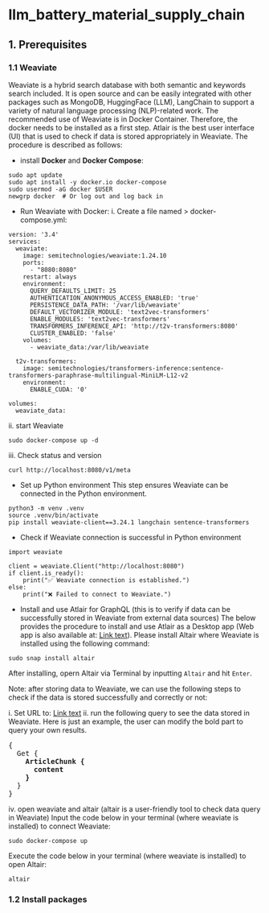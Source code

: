 # llm_battery_material_supply_chain
## 1. Prerequisites
### 1.1 Weaviate
Weaviate is a hybrid search database with both semantic and keywords search included. It is open source and can be easily integrated with other packages such as MongoDB, HuggingFace (LLM), LangChain to support a variety of natural language processing (NLP)-related work. The recommended use of Weaviate is in Docker Container. Therefore, the docker needs to be installed as a first step. Atlair is the best user interface (UI) that is used to check if data is stored appropriately in Weaviate. The procedure is described as follows:


- install **Docker** and **Docker Compose**:
```
sudo apt update
sudo apt install -y docker.io docker-compose
sudo usermod -aG docker $USER
newgrp docker  # Or log out and log back in
```
- Run Weaviate with Docker:
i. Create a file named > docker-compose.yml:
```
version: '3.4'
services:
  weaviate:
    image: semitechnologies/weaviate:1.24.10
    ports:
      - "8080:8080"
    restart: always
    environment:
      QUERY_DEFAULTS_LIMIT: 25
      AUTHENTICATION_ANONYMOUS_ACCESS_ENABLED: 'true'
      PERSISTENCE_DATA_PATH: '/var/lib/weaviate'
      DEFAULT_VECTORIZER_MODULE: 'text2vec-transformers'
      ENABLE_MODULES: 'text2vec-transformers'
      TRANSFORMERS_INFERENCE_API: 'http://t2v-transformers:8080'
      CLUSTER_ENABLED: 'false'
    volumes:
      - weaviate_data:/var/lib/weaviate

  t2v-transformers:
    image: semitechnologies/transformers-inference:sentence-transformers-paraphrase-multilingual-MiniLM-L12-v2
    environment:
      ENABLE_CUDA: '0'

volumes:
  weaviate_data:
```

ii. start Weaviate
```
sudo docker-compose up -d
```

iii. Check status and version

```
curl http://localhost:8080/v1/meta
```

- Set up Python environment 
This step ensures Weaviate can be connected in the Python environment.

```
python3 -m venv .venv
source .venv/bin/activate
pip install weaviate-client==3.24.1 langchain sentence-transformers
```
- Check if Weaviate connection is successful in Python environment 

```
import weaviate

client = weaviate.Client("http://localhost:8080")
if client.is_ready():
    print("✅ Weaviate connection is established.")
else:
    print("❌ Failed to connect to Weaviate.")

```

- Install and use Atlair for GraphQL (this is to verify if data can be successfully stored in Weaviate from external data sources)
The below provides the procedure to install and use Atlair as a Desktop app (Web app is also available at: [Link text](https://altair.sirmuel.design/)).
Please install Altair where Weaviate is installed using the following command:

```
sudo snap install altair   
```

After installing, opern Altair via Terminal by inputting ```Altair``` and hit ```Enter```. 

Note: after storing data to Weaviate, we can use the following steps to check if the data is stored successfully and correctly or not:

i. Set URL to: [Link text](http://localhost:8080/v1/graphql)
ii. run the following query to see the data stored in Weaviate. Here is just an example, the user can modify the bold part to query your own results.

<pre>
{
  Get {
    <b>ArticleChunk {
      content
    }</b>
  }
}
</pre>

iv. open weaviate and altair (altair is a user-friendly tool to check data query in Weaviate)
Input the code below in your terminal (where weaviate is installed) to connect Weaviate:
```
sudo docker-compose up
```
Execute the code below in your terminal (where weaviate is installed) to open Altair:
```
altair
```

### 1.2 Install packages
